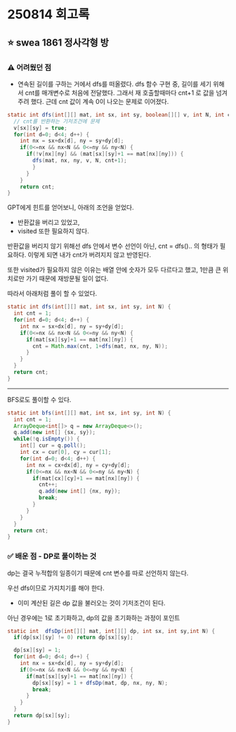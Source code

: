 # 250814 회고록

## ⭐ swea 1861 정사각형 방

### ⚠️ 어려웠던 점

- 연속된 길이를 구하는 거에서 dfs를 떠올렸다. dfs 함수 구현 중, 길이를 세기 위해서 cnt를 매개변수로 처음에 전달했다. 그래서 재 호출할때마다 cnt+1 로 값을 넘겨주려 했다. 근데 cnt 값이 계속 0이 나오는 문제로 이어졌다.

```java
static int dfs(int[][] mat, int sx, int sy, boolean[][] v, int N, int cnt) {
  // cnt를 반환하는 기저조건에 문제
  v[sx][sy] = true;
  for(int d=0; d<4; d++) {
    int nx = sx+dx[d], ny = sy+dy[d];
    if(0<=nx && nx<N && 0<=ny && ny<N) {
      if(!v[nx][ny] && (mat[sx][sy]+1 == mat[nx][ny])) {
        dfs(mat, nx, ny, v, N, cnt+1);
        }
      }
    }
    return cnt;
}
```

GPT에게 힌트를 얻어보니, 아래의 조언을 얻었다.

- 반환값을 버리고 있었고,
- visited 또한 필요하지 않다.

반환값을 버리지 않기 위해선 dfs 안에서 변수 선언이 아닌, cnt = dfs().. 의 형태가 필요하다.
이렇게 되면 내가 cnt가 버려지지 않고 반영된다.

또한 visited가 필요하지 않은 이유는 배열 안에 숫자가 모두 다르다고 했고, 1만큼 큰 위치로만 가기 때문에 재방문될 일이 없다.

따라서 아래처럼 풀이 할 수 있었다.

```java
static int dfs(int[][] mat, int sx, int sy, int N) {
  int cnt = 1;
  for(int d=0; d<4; d++) {
    int nx = sx+dx[d], ny = sy+dy[d];
    if(0<=nx && nx<N && 0<=ny && ny<N) {
      if(mat[sx][sy]+1 == mat[nx][ny]) {
        cnt = Math.max(cnt, 1+dfs(mat, nx, ny, N));
      }
    }
  }
  return cnt;
}
```

---

BFS로도 풀이할 수 있다.

```java
static int bfs(int[][] mat, int sx, int sy, int N) {
  int cnt = 1;
  ArrayDeque<int[]> q = new ArrayDeque<>();
  q.add(new int[] {sx, sy});
  while(!q.isEmpty()) {
    int[] cur = q.poll();
    int cx = cur[0], cy = cur[1];
    for(int d=0; d<4; d++) {
      int nx = cx+dx[d], ny = cy+dy[d];
      if(0<=nx && nx<N && 0<=ny && ny<N) {
        if(mat[cx][cy]+1 == mat[nx][ny]) {
          cnt++;
          q.add(new int[] {nx, ny});
          break;
        }
      }
    }
  }
  return cnt;
}
```

### ✅ 배운 점 - DP로 풀이하는 것

dp는 결국 누적합의 일종이기 때문에 cnt 변수를 따로 선언하지 않는다.

우선 dfs이므로 가지치기를 해야 한다.

- 이미 계산된 길은 dp 값을 불러오는 것이 기저조건이 된다.

아닌 경우에는 1로 초기화하고, dp의 값을 초기화하는 과정이 포인트

```java
static int  dfsDp(int[][] mat, int[][] dp, int sx, int sy,int N) {
  if(dp[sx][sy] != 0) return dp[sx][sy];

  dp[sx][sy] = 1;
  for(int d=0; d<4; d++) {
    int nx = sx+dx[d], ny = sy+dy[d];
    if(0<=nx && nx<N && 0<=ny && ny<N) {
      if(mat[sx][sy]+1 == mat[nx][ny]) {
        dp[sx][sy] = 1 + dfsDp(mat, dp, nx, ny, N);
        break;
      }
    }
  }
  return dp[sx][sy];
}
```
